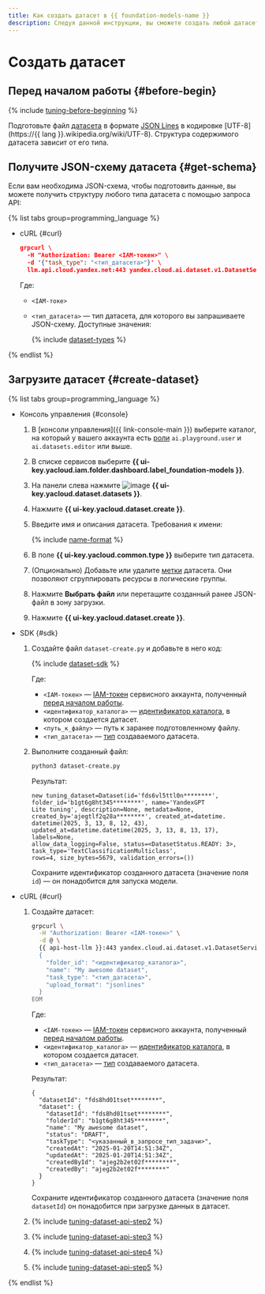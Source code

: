 ```yaml
---
title: Как создать датасет в {{ foundation-models-name }}
description: Следуя данной инструкции, вы сможете создать любой датасет в {{ foundation-models-name }} в консоли управления, с помощью API и {{ ml-sdk-name }}.
---
```


# Создать датасет

## Перед началом работы {#before-begin}

{% include [tuning-before-beginning](../../../_includes/foundation-models/tuning-before-beginning.md) %}


Подготовьте файл [датасета](../../concepts/resources/dataset.md) в формате [JSON Lines](https://jsonlines.org/) в кодировке [UTF-8](https://{{ lang }}.wikipedia.org/wiki/UTF-8). Структура содержимого датасета зависит от его типа.

## Получите JSON-схему датасета {#get-schema}

Если вам необходима JSON-схема, чтобы подготовить данные, вы можете получить структуру любого типа датасета с помощью запроса API:

{% list tabs group=programming_language %}

- cURL {#curl}

  ```json
  grpcurl \
    -H "Authorization: Bearer <IAM-токен>" \
    -d '{"task_type": "<тип_датасета>"}' \
    llm.api.cloud.yandex.net:443 yandex.cloud.ai.dataset.v1.DatasetService.ListUploadSchemas
  ```
  
  Где:
  * `<IAM-токе>`
  * `<тип_датасета>` — тип датасета, для которого вы запрашиваете JSON-схему. Доступные значения:
  
    {% include [dataset-types](../../../_includes/foundation-models/dataset-types.md) %}

{% endlist %}

## Загрузите датасет {#create-dataset}

{% list tabs group=programming_language %}

- Консоль управления {#console}

  1. В [консоли управления]({{ link-console-main }}) выберите каталог, на который у вашего аккаунта есть [роли](../../security/index.md) `ai.playground.user` и `ai.datasets.editor` или выше.
  1. В списке сервисов выберите **{{ ui-key.yacloud.iam.folder.dashboard.label_foundation-models }}**.
  1. На панели слева нажмите ![image](../../../_assets/console-icons/layers.svg) **{{ ui-key.yacloud.dataset.datasets }}**.
  1. Нажмите **{{ ui-key.yacloud.dataset.create }}**.
  1. Введите имя и описания датасета. Требования к имени:

     {% include [name-format](../../../_includes/name-format.md) %}

  1. В поле **{{ ui-key.yacloud.common.type }}** выберите тип датасета.
  1. (Опционально) Добавьте или удалите [метки](../../../resource-manager/concepts/labels.md) датасета. Они позволяют сгруппировать ресурсы в логические группы.
  1. Нажмите **Выбрать файл** или перетащите созданный ранее JSON-файл в зону загрузки.
  1. Нажмите **{{ ui-key.yacloud.dataset.create }}**.

- SDK {#sdk}

  1. Создайте файл `dataset-create.py` и добавьте в него код:

     {% include [dataset-sdk](../../../_includes/foundation-models/examples/dataset-sdk-create.md) %}

     Где:
     * `<IAM-токен>` — [IAM-токен](../../../iam/concepts/authorization/iam-token.md) сервисного аккаунта, полученный [перед началом работы](#before-begin).
     * `<идентификатор_каталога>` — [идентификатор каталога](../../../resource-manager/operations/folder/get-id.md), в котором создается датасет.
     * `<путь_к_файлу>` — путь к заранее подготовленному файлу.
     * `<тип_датасета>` — [тип](#get-schema) создаваемого датасета. 

  1. Выполните созданный файл:

     ```bash
     python3 dataset-create.py
     ```

     Результат:

     ```text
     new tuning_dataset=Dataset(id='fds6vl5ttl0n********', folder_id='b1gt6g8ht345********', name='YandexGPT 
     Lite tuning', description=None, metadata=None, created_by='ajegtlf2q28a********', created_at=datetime.
     datetime(2025, 3, 13, 8, 12, 43), updated_at=datetime.datetime(2025, 3, 13, 8, 13, 17), labels=None, 
     allow_data_logging=False, status=<DatasetStatus.READY: 3>, task_type='TextClassificationMulticlass', 
     rows=4, size_bytes=5679, validation_errors=())
     ```

     Сохраните идентификатор созданного датасета (значение поля `id`) — он понадобится для запуска модели.

- cURL {#curl}

  1. Создайте датасет:
  
     ```bash
     grpcurl \
       -H "Authorization: Bearer <IAM-токен>" \
       -d @ \
       {{ api-host-llm }}:443 yandex.cloud.ai.dataset.v1.DatasetService/Create <<EOM
       {
         "folder_id": "<идентификатор_каталога>", 
         "name": "My awesome dataset", 
         "task_type": "<тип_датасета>", 
         "upload_format": "jsonlines"
       }
     EOM
     ```

     Где:
     * `<IAM-токен>` — [IAM-токен](../../../iam/concepts/authorization/iam-token.md) сервисного аккаунта, полученный [перед началом работы](#before-begin).
     * `<идентификатор_каталога>` — [идентификатор каталога](../../../resource-manager/operations/folder/get-id.md), в котором создается датасет.
     * `<тип_датасета>` — [тип](#get-schema) создаваемого датасета. 

     Результат:

     ```text
     {
       "datasetId": "fds8hd01tset********",
       "dataset": {
         "datasetId": "fds8hd01tset********",
         "folderId": "b1gt6g8ht345********",
         "name": "My awesome dataset",
         "status": "DRAFT",
         "taskType": "<указанный_в_запросе_тип_задачи>",
         "createdAt": "2025-01-20T14:51:34Z",
         "updatedAt": "2025-01-20T14:51:34Z",
         "createdById": "ajeg2b2et02f********",
         "createdBy": "ajeg2b2et02f********"
       }
     }
     ```

     Сохраните идентификатор созданного датасета (значение поля `datasetId`) он понадобится при загрузке данных в датасет.

  1. {% include [tuning-dataset-api-step2](../../../_includes/foundation-models/tuning-dataset-api-step2.md) %}

  1. {% include [tuning-dataset-api-step3](../../../_includes/foundation-models/tuning-dataset-api-step3.md) %}

  1. {% include [tuning-dataset-api-step4](../../../_includes/foundation-models/tuning-dataset-api-step4.md) %}

  1. {% include [tuning-dataset-api-step5](../../../_includes/foundation-models/tuning-dataset-api-step5.md) %}

{% endlist %}